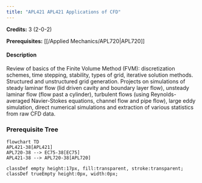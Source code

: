 ```yaml
---
title: "APL421 APL421 Applications of CFD"
---
```

**Credits:** 3 (2-0-2)

**Prerequisites:** [[/Applied Mechanics/APL720|APL720]]

#### Description
Review of basics of the Finite Volume Method (FVM): discretization schemes, time stepping, stability, types of grid, iterative solution methods. Structured and unstructured grid generation. Projects on simulations of steady laminar flow (lid driven cavity and boundary layer flow), unsteady laminar flow (flow past a cylinder), turbulent flows (using Reynolds-averaged Navier-Stokes equations, channel flow and pipe flow), large eddy simulation, direct numerical simulations and extraction of various statistics from raw CFD data.

### Prerequisite Tree

```mermaid
flowchart TD
APL421-38[APL421]
APL720-38 --> EC75-38[EC75]
APL421-38 --> APL720-38[APL720]

classDef empty height:17px, fill:transparent, stroke:transparent;
classDef trueEmpty height:0px, width:0px;
```